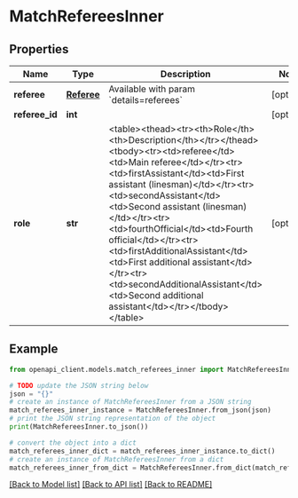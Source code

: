 # MatchRefereesInner


## Properties

Name | Type | Description | Notes
------------ | ------------- | ------------- | -------------
**referee** | [**Referee**](Referee.md) | Available with param &#x60;details&#x3D;referees&#x60; | [optional] 
**referee_id** | **int** |  | [optional] 
**role** | **str** | &lt;table&gt;&lt;thead&gt;&lt;tr&gt;&lt;th&gt;Role&lt;/th&gt;&lt;th&gt;Description&lt;/th&gt;&lt;/tr&gt;&lt;/thead&gt;&lt;tbody&gt;&lt;tr&gt;&lt;td&gt;referee&lt;/td&gt;&lt;td&gt;Main referee&lt;/td&gt;&lt;/tr&gt;&lt;tr&gt;&lt;td&gt;firstAssistant&lt;/td&gt;&lt;td&gt;First assistant (linesman)&lt;/td&gt;&lt;/tr&gt;&lt;tr&gt;&lt;td&gt;secondAssistant&lt;/td&gt;&lt;td&gt;Second assistant (linesman)&lt;/td&gt;&lt;/tr&gt;&lt;tr&gt;&lt;td&gt;fourthOfficial&lt;/td&gt;&lt;td&gt;Fourth official&lt;/td&gt;&lt;/tr&gt;&lt;tr&gt;&lt;td&gt;firstAdditionalAssistant&lt;/td&gt;&lt;td&gt;First additional assistant&lt;/td&gt;&lt;/tr&gt;&lt;tr&gt;&lt;td&gt;secondAdditionalAssistant&lt;/td&gt;&lt;td&gt;Second additional assistant&lt;/td&gt;&lt;/tr&gt;&lt;/tbody&gt;&lt;/table&gt; | [optional] 

## Example

```python
from openapi_client.models.match_referees_inner import MatchRefereesInner

# TODO update the JSON string below
json = "{}"
# create an instance of MatchRefereesInner from a JSON string
match_referees_inner_instance = MatchRefereesInner.from_json(json)
# print the JSON string representation of the object
print(MatchRefereesInner.to_json())

# convert the object into a dict
match_referees_inner_dict = match_referees_inner_instance.to_dict()
# create an instance of MatchRefereesInner from a dict
match_referees_inner_from_dict = MatchRefereesInner.from_dict(match_referees_inner_dict)
```
[[Back to Model list]](../README.md#documentation-for-models) [[Back to API list]](../README.md#documentation-for-api-endpoints) [[Back to README]](../README.md)


